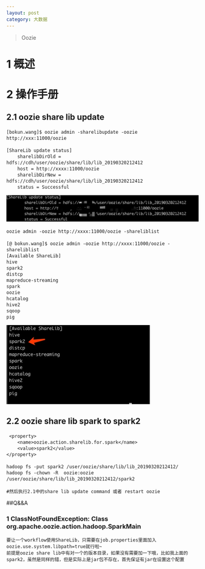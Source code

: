 ```yaml
---
layout: post
category: 大数据
---
```

> Oozie

# 1 概述
# 2 操作手册
## 2.1 oozie share lib update

```
[bokun.wang]$ oozie admin -sharelibupdate -oozie http://xxx:11000/oozie

[ShareLib update status]
	sharelibDirOld = hdfs://cdh/user/oozie/share/lib/lib_20190320212412
	host = http://xxxx:11000/oozie
	sharelibDirNew = hdfs://cdh/user/oozie/share/lib/lib_20190320212412
	status = Successful
``` 

![](/assets/img//15679985200930.jpg)

```
oozie admin -oozie http://xxxx:11000/oozie -shareliblist

[@ bokun.wang]$ oozie admin -oozie http://xxxx:11000/oozie -shareliblist
[Available ShareLib]
hive
spark2
distcp
mapreduce-streaming
spark
oozie
hcatalog
hive2
sqoop
pig
```
![](/assets/img//15530914535467.jpg)

## 2.2 oozie share lib spark to spark2

```
 <property>
    <name>oozie.action.sharelib.for.spark</name>
    <value>spark2</value>
</property>

hadoop fs -put spark2 /user/oozie/share/lib/lib_20190320212412/
hadoop fs -chown -R  oozie:oozie  /user/oozie/share/lib/lib_20190320212412/spark2

#然后执行2.1中的share lib update command 或者 restart oozie
```
##Q&&A
### 1  ClassNotFoundException: Class org.apache.oozie.action.hadoop.SparkMain


```
要让一个workflow使用ShareLib，只需要在job.properties里面加入oozie.use.system.libpath=true就行啦~
前提是oozie share lib中有对一个的版本目录，如果没有需要加一下哦，比如我上面的spark2，虽然是同样的错，但是实际上是jar包不存在，首先保证有jar在设置这个配置
```